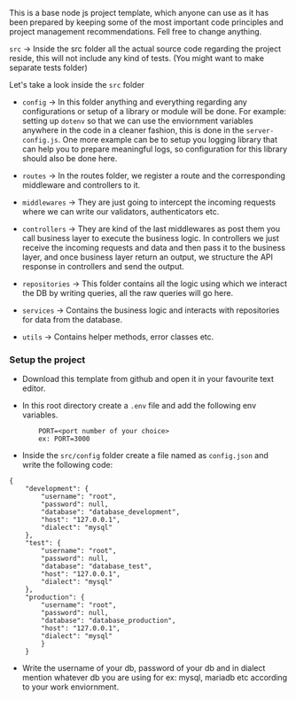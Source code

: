 This is a base node js project template, which anyone can use as it has been prepared by keeping some of the most important code principles and project management recommendations. Fell free to change anything.

`src` -> Inside the src folder all the actual source code regarding the project reside, this will not include any kind of tests. (You might want to make separate tests folder)

Let's take a look inside the `src` folder

 - `config` -> In this folder anything and everything regarding any configurations or setup of a library or module will be done. For example: setting up `dotenv` so that we can use the enviornment variables anywhere in the code in a cleaner fashion, this is done in the `server-config.js`. One more example can be to setup you logging library that can help you to prepare meaningful logs, so configuration for this library should also be done here.
  
 - `routes` -> In the routes folder, we register a route and the corresponding middleware and controllers to it.
 
 - `middlewares` -> They are just going to intercept the incoming requests where we can write our validators, authenticators etc.
 
 - `controllers` -> They are kind of the last middlewares as post them you call business layer to execute the business logic. In controllers we just receive the incoming requests and data and then pass it to the business layer, and once business layer return an output, we structure the API response in controllers and send the output.
 
 - `repositories` -> This folder contains all the logic using which we interact the DB by writing queries, all the raw queries will go here.
 
 - `services` -> Contains the business logic and interacts with repositories for data from the database.
 
 - `utils` -> Contains helper methods, error classes etc.

### Setup the project

 - Download this template from github and open it in your favourite text editor.
 - In this root directory create a `.env` file and add the following env variables.

    ```
        PORT=<port number of your choice>
        ex: PORT=3000
    ```

 - Inside the `src/config` folder create a file named as `config.json` and write the following code:
```
{
    "development": {
        "username": "root",
        "password": null,
        "database": "database_development",
        "host": "127.0.0.1",
        "dialect": "mysql"
    },
    "test": {
        "username": "root",
        "password": null,
        "database": "database_test",
        "host": "127.0.0.1",
        "dialect": "mysql"
    },
    "production": {
        "username": "root",
        "password": null,
        "database": "database_production",
        "host": "127.0.0.1",
        "dialect": "mysql"
        }
    }
```

 - Write the username of your db, password of your db and in dialect mention whatever db you are using for ex: mysql, mariadb etc according to your work enviornment.